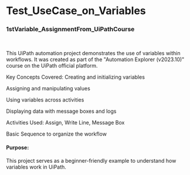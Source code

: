 # Test_UseCase_on_Variables
<h3>1stVariable_AssignmentFrom_UiPathCourse</h2>
<br>
<p>This UiPath automation project demonstrates the use of variables within workflows. It was created as part of the "Automation Explorer (v2023.10)" course on the UiPath official platform.

Key Concepts Covered:
Creating and initializing variables

Assigning and manipulating values

Using variables across activities

Displaying data with message boxes and logs

Activities Used:
Assign, Write Line, Message Box

Basic Sequence to organize the workflow</p>
<h4>Purpose:</h4>
<p>This project serves as a beginner-friendly example to understand how variables work in UiPath.</p>

